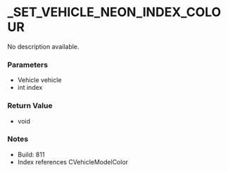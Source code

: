 # _SET_VEHICLE_NEON_INDEX_COLOUR

No description available.

### Parameters
* Vehicle vehicle
* int index

### Return Value
* void

### Notes
* Build: 811
* Index references CVehicleModelColor

